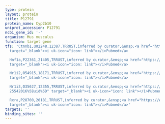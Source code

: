 ```yaml
---
type: protein
layout: protein
title: P12791
protein_name: Cyp2b10
uniprot_accession: P12791
ncbi_gene_id: '-'
organism: Mus musculus
function: target gene
tfs: 'Ctnnb1,Q02248,12387,TRRUST,inferred by curator,&ensp;<a href="https://www.ncbi.nlm.nih.gov/pubmed/?term=15471898%5Buid%5D"
  target="_blank"><i uk-icon="icon: link"></i>Pubmed</a>

  Hnf1a,P22361,21405,TRRUST,inferred by curator,&ensp;<a href="https://www.ncbi.nlm.nih.gov/pubmed/?term=14599559%5Buid%5D"
  target="_blank"><i uk-icon="icon: link"></i>Pubmed</a>

  Nr1i2,O54915,18171,TRRUST,inferred by curator,&ensp;<a href="https://www.ncbi.nlm.nih.gov/pubmed/?term=12571232%5Buid%5D"
  target="_blank"><i uk-icon="icon: link"></i>Pubmed</a>

  Nr1i3,O35627,12355,TRRUST,inferred by curator,&ensp;<a href="https://www.ncbi.nlm.nih.gov/pubmed/?term=12571232;
  25542016%5Buid%5D" target="_blank"><i uk-icon="icon: link"></i>Pubmed</a>

  Rxra,P28700,20181,TRRUST,inferred by curator,&ensp;<a href="https://www.ncbi.nlm.nih.gov/pubmed/?term=25542016%5Buid%5D"
  target="_blank"><i uk-icon="icon: link"></i>Pubmed</a>'
targets: ''
binding_sites: ''
---
```

